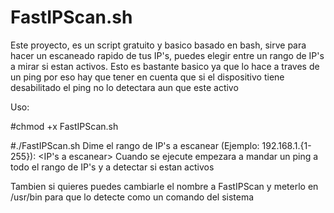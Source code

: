 # FastIPScan.sh
Este proyecto, es un script gratuito y basico basado en bash, sirve para hacer un escaneado rapido de tus IP's,
puedes elegir entre un rango de IP's a mirar si estan activos. Esto es bastante basico ya que lo hace a traves de un ping por
eso hay que tener en cuenta que si el dispositivo tiene desabilitado el ping no lo detectara aun que este activo

Uso:

#chmod +x FastIPScan.sh

#./FastIPScan.sh
Dime el rango de IP's a escanear (Ejemplo: 192.168.1.{1-255}): <IP's a escanear>
Cuando se ejecute empezara a mandar un ping a todo el rango de IP's y a detectar si estan activos

Tambien si quieres puedes cambiarle el nombre a FastIPScan y meterlo en /usr/bin para que lo detecte como un comando del sistema

